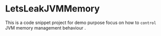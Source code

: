 # LetsLeakJVMMemory
This is a code snippet project for demo purpose focus on how to `control` JVM memory management behaviour .
